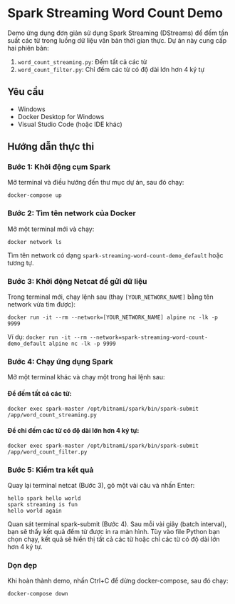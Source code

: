 # Spark Streaming Word Count Demo

Demo ứng dụng đơn giản sử dụng Spark Streaming (DStreams) để đếm tần suất các từ trong luồng dữ liệu văn bản thời gian thực. Dự án này cung cấp hai phiên bản:
1. `word_count_streaming.py`: Đếm tất cả các từ
2. `word_count_filter.py`: Chỉ đếm các từ có độ dài lớn hơn 4 ký tự

## Yêu cầu

- Windows
- Docker Desktop for Windows
- Visual Studio Code (hoặc IDE khác)

## Hướng dẫn thực thi

### Bước 1: Khởi động cụm Spark

Mở terminal và điều hướng đến thư mục dự án, sau đó chạy:

```
docker-compose up
```

### Bước 2: Tìm tên network của Docker

Mở một terminal mới và chạy:

```
docker network ls
```

Tìm tên network có dạng `spark-streaming-word-count-demo_default` hoặc tương tự.

### Bước 3: Khởi động Netcat để gửi dữ liệu

Trong terminal mới, chạy lệnh sau (thay `[YOUR_NETWORK_NAME]` bằng tên network vừa tìm được):

```
docker run -it --rm --network=[YOUR_NETWORK_NAME] alpine nc -lk -p 9999
```

Ví dụ: `docker run -it --rm --network=spark-streaming-word-count-demo_default alpine nc -lk -p 9999`

### Bước 4: Chạy ứng dụng Spark

Mở một terminal khác và chạy một trong hai lệnh sau:

#### Để đếm tất cả các từ:
```
docker exec spark-master /opt/bitnami/spark/bin/spark-submit /app/word_count_streaming.py
```

#### Để chỉ đếm các từ có độ dài lớn hơn 4 ký tự:
```
docker exec spark-master /opt/bitnami/spark/bin/spark-submit /app/word_count_filter.py
```

### Bước 5: Kiểm tra kết quả

Quay lại terminal netcat (Bước 3), gõ một vài câu và nhấn Enter:

```
hello spark hello world
spark streaming is fun
hello world again
```

Quan sát terminal spark-submit (Bước 4). Sau mỗi vài giây (batch interval), bạn sẽ thấy kết quả đếm từ được in ra màn hình. Tùy vào file Python bạn chọn chạy, kết quả sẽ hiển thị tất cả các từ hoặc chỉ các từ có độ dài lớn hơn 4 ký tự.

### Dọn dẹp

Khi hoàn thành demo, nhấn Ctrl+C để dừng docker-compose, sau đó chạy:

```
docker-compose down
```
